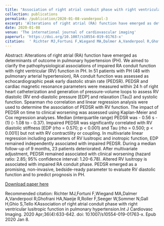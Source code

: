 ```yaml
--- 
title: "Association of right atrial conduit phase with right ventricular lusitropic function in pulmonary hypertension." 
collection: publications 
permalink: /publication/2020-01-08-vanderpool-3 
excerpt: 'Alterations of right atrial (RA) function have emerged as determinants of outcome in pulmonary hypertension (PH). We aimed to clarify the pathophysiological associations of impaired RA conduit function with right ventricular (RV) function in PH. In 51 patients with PH (48 with pulmonary arterial hypertension), RA conduit function was assessed as echocardiographic peak early diastolic strain rate (PEDSR). PEDSR and cardiac magnetic resonance parameters were measured within 24 h of right heart catheterization and generation of pressure-volume loops to assess RV diastolic (RV end-diastolic pressure [EDP] and relaxation [Tau' 
date: 2020-01-08 
venue: 'The international journal of cardiovascular imaging' 
paperurl: 'https://doi.org/10.1007/s10554-019-01763-x' 
citation:  ' Richter MJ,Fortuni F,Wiegand MA,Dalmer A,Vanderpool R,Ghofrani HA,Naeije R,Roller F,Seeger W,Sommer N,Gall H,Ghio S,Tello KAssociation of right atrial conduit phase with right ventricular lusitropic function in pulmonary hypertension.Int J Cardiovasc Imaging. 2020 Apr;36(4):633-642. doi: 10.1007/s10554-019-01763-x. Epub 2020 Jan 8.' 
--- 
```

Abstract:  Alterations of right atrial (RA) function have emerged as determinants of outcome in pulmonary hypertension (PH). We aimed to clarify the pathophysiological associations of impaired RA conduit function with right ventricular (RV) function in PH. In 51 patients with PH (48 with pulmonary arterial hypertension), RA conduit function was assessed as echocardiographic peak early diastolic strain rate (PEDSR). PEDSR and cardiac magnetic resonance parameters were measured within 24 h of right heart catheterization and generation of pressure-volume loops to assess RV diastolic (RV end-diastolic pressure [EDP] and relaxation [Tau]) and systolic function. Spearman rho correlation and linear regression analysis were used to determine the association of PEDSR with RV function. The impact of PEDSR on time to clinical worsening was assessed using Kaplan-Meier and Cox regression analyses. Median (interquartile range) PEDSR was - 0.56 s - (1) (- 1.08 to - 0.37). Impaired PEDSR was significantly correlated with RV diastolic stiffness [EDP (rho = 0.570; p < 0.001) and Tau (rho = 0.500; p < 0.001)] but not with RV contractility or coupling. In multivariate linear regression including parameters of RV lusitropic and inotropic function, EDP remained independently associated with impaired PEDSR. During a median follow-up of 9 months, 23 patients deteriorated. After multivariate adjustment, PEDSR remained associated with clinical worsening (hazard ratio: 2.85; 95% confidence interval: 1.20-6.78). Altered RV lusitropy is associated with impaired RA conduit phase. PEDSR emerged as a promising, non-invasive, bedside-ready parameter to evaluate RV diastolic function and to predict prognosis in PH.  
 
[Download paper here](https://doi.org/10.1007/s10554-019-01763-x) 
 
Recommended citation:  Richter MJ,Fortuni F,Wiegand MA,Dalmer A,Vanderpool R,Ghofrani HA,Naeije R,Roller F,Seeger W,Sommer N,Gall H,Ghio S,Tello KAssociation of right atrial conduit phase with right ventricular lusitropic function in pulmonary hypertension.Int J Cardiovasc Imaging. 2020 Apr;36(4):633-642. doi: 10.1007/s10554-019-01763-x. Epub 2020 Jan 8. 
